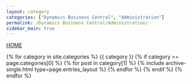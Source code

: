 ```yaml
---
layout: category
categories: ["Dynamics Business Central", "Administration"]
permalink: /Dynamics Business Central/Administration/
sidebar_main: true
---
```

<a href="https://erphub.github.io">HOME</a>

{% for category in site.categories %}
    {{ category }}
  {% if category == page.categories[0] %}
    {% for post in category[1] %}
      {% include archive-single.html type=page.entries_layout %}
    {% endfor %}
  {% endif %}
{% endfor %}
